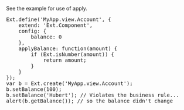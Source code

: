 See the example for use of apply.

<pre class="runnable">Ext.define('MyApp.view.Account', {
    extend: 'Ext.Component',
    config: {
        balance: 0
    },
    applyBalance: function(amount) {
        if (Ext.isNumber(amount)) {
            return amount;
        }
    }
});
var b = Ext.create('MyApp.view.Account');
b.setBalance(100);
b.setBalance('Hubert'); // Violates the business rule... 
alert(b.getBalance()); // so the balance didn't change
</pre>
